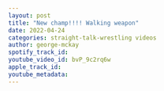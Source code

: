 ```yaml
---
layout: post
title: "New champ!!!! Walking weapon"
date: 2022-04-24
categories: straight-talk-wrestling videos
author: george-mckay
spotify_track_id: 
youtube_video_id: bvP_9c2rq6w
apple_track_id: 
youtube_metadata: 
---
```

